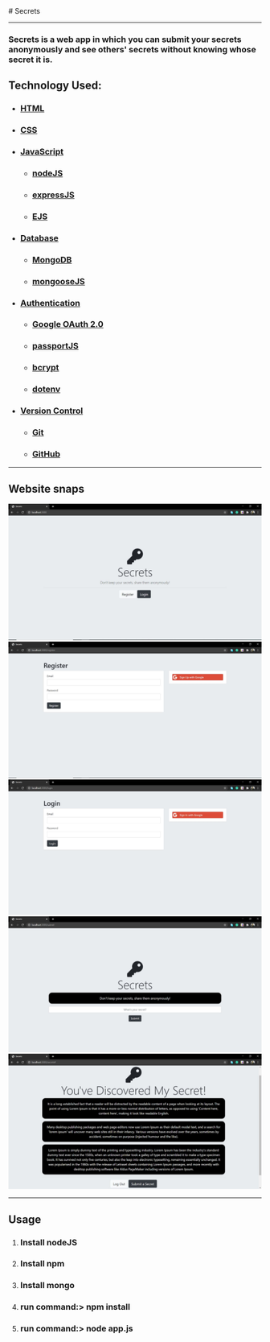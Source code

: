 <link rel="stylesheet" href="https://maxcdn.bootstrapcdn.com/bootstrap/3.4.1/css/bootstrap.min.css">
# Secrets
<hr>
<h3>Secrets is a web app in which you can submit your secrets anonymously and see others' secrets without knowing whose secret it is.</h3>
<h2>Technology Used: </h2>
<ul>
  <li><h3><a href="https://developer.mozilla.org/en-US/docs/Web/HTML">HTML</a></h3></li>
  <li><h3><a href="https://developer.mozilla.org/en-US/docs/Learn/CSS">CSS</a></h3></li>
  <li><h3><a href="https://developer.mozilla.org/en-US/docs/Web/JavaScript">JavaScript</a></h3></li>
  <ul>
    <li><h3><a href="https://nodejs.org/en/">nodeJS</a></h3></li>
    <li><h3><a href="https://expressjs.com/">expressJS</a></h3></li>
    <li><h3><a href="https://ejs.co/">EJS</a></h3></li>
  </ul>
  <li><h3><a href="https://www.mongodb.com/1">Database</a></h3></li>
  <ul>
    <li><h3><a href="https://www.mongodb.com/1">MongoDB</a></h3></li>
    <li><h3><a href="https://mongoosejs.com/">mongooseJS</a></h3></li>
  </ul>
  <li><h3><a href="https://developers.google.com/identity/protocols/oauth2">Authentication</a></h3></li>
  <ul>
    <li><h3><a href="https://developers.google.com/identity/protocols/oauth2">Google OAuth 2.0</a></h3></li>
    <li><h3><a href="http://www.passportjs.org/packages/passport-google-oauth20/">passportJS</a></h3></li>
    <li><h3><a href="https://www.npmjs.com/package/bcrypt">bcrypt</a></h3></li>
    <li><h3><a href="https://www.npmjs.com/package/dotenv">dotenv</a></h3></li>
  </ul>
  <li><h3><a href="https://git-scm.com/">Version Control</a></h3></li>
  <ul>
    <li><h3><a href="https://git-scm.com/">Git</a></h3></li>
    <li><h3><a href="https://github.com/">GitHub</a></h3></li>
  </ul>
</ul>
<hr>
<h2>Website snaps</h2>
<img src="snaps/root.JPG" >
<img src="snaps/register.JPG" >
<img src="snaps/login.JPG" >
<img src="snaps/submit.JPG" >
<img src="snaps/secrets.JPG" >
<hr>
<h2>Usage</h2>
<ol>
  <li><h3>Install nodeJS</h3></li>
  <li><h3>Install npm</h3></li>
  <li><h3>Install mongo</h3></li>
  <li><h3>run command:> npm install</h3></li>
  <li><h3>run command:> node app.js</h3></li>
</ol>
